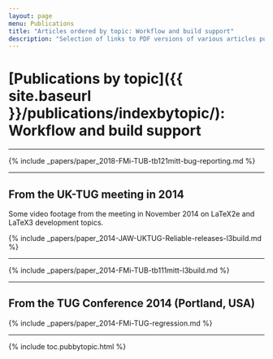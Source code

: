 ```yaml
---
layout: page
menu: Publications
title: "Articles ordered by topic: Workflow and build support"
description: "Selection of links to PDF versions of various articles published by the LaTeX3 project and links to videos of their conference presentations ordered by major topics."
---
```


# [Publications by topic]({{ site.baseurl }}/publications/indexbytopic/):  Workflow and build support

***

{% include _papers/paper_2018-FMi-TUB-tb121mitt-bug-reporting.md %}



<hr class="conference-start">

## From the UK-TUG meeting in 2014

Some video footage from the meeting in November 2014 on LaTeX2e and LaTeX3 development topics. 

{% include _papers/paper_2014-JAW-UKTUG-Reliable-releases-l3build.md %}

<hr class="conference-end">


{% include _papers/paper_2014-FMi-TUB-tb111mitt-l3build.md %}



<hr class="conference-start">

## From the TUG Conference 2014 (Portland, USA)

{% include _papers/paper_2014-FMi-TUG-regression.md %}

<hr class="conference-end">




<div class="row">{% include toc.pubbytopic.html %}</div>
<div id="div_vgwpixel"></div>

